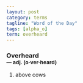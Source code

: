 ```yaml
---
layout: post
category: terms
tagline: "Word of the Day"
tags: [alpha_o]
term: overheard
---
```


<h3>Overheard<br/> <small>&mdash; adj. (o<span>&middot;</span>ver<span>&middot;</span>heard)</small></h3>
<p><ol>
<li>above cows</li>
</ol></p>
